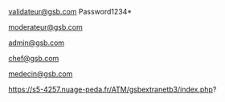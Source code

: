 validateur@gsb.com Password1234*

moderateur@gsb.com

admin@gsb.com

chef@gsb.com

medecin@gsb.com

https://s5-4257.nuage-peda.fr/ATM/gsbextranetb3/index.php?